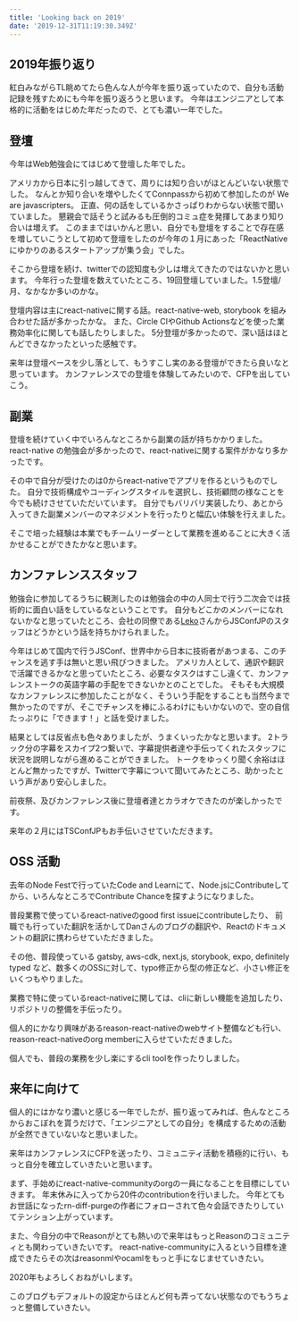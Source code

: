 ```yaml
---
title: 'Looking back on 2019'
date: '2019-12-31T11:19:30.349Z'
---
```


## 2019年振り返り

紅白みながらTL眺めてたら色んな人が今年を振り返っていたので、自分も活動記録を残すためにも今年を振り返ろうと思います。
今年はエンジニアとして本格的に活動をはじめた年だったので、とても濃い一年でした。

## 登壇

今年はWeb勉強会にてはじめて登壇した年でした。

アメリカから日本に引っ越してきて、周りには知り合いがほとんどいない状態でした。
なんとか知り合いを増やしたくてConnpassから初めて参加したのが We are javascripters。
正直、何の話をしているかさっぱりわからない状態で聞いていました。
懇親会で話そうと試みるも圧倒的コミュ症を発揮してあまり知り合いは増えず。
このままではいかんと思い、自分でも登壇をすることで存在感を増していこうとして初めて登壇をしたのが今年の１月にあった「ReactNativeにゆかりのあるスタートアップが集う会」でした。

そこから登壇を続け、twitterでの認知度も少しは増えてきたのではないかと思います。
今年行った登壇を数えていたところ、19回登壇していました。1.5登壇/月、なかなか多いのかな。

登壇内容は主にreact-nativeに関する話。react-native-web, storybook を組み合わせた話が多かったかな。
また、Circle CIやGithub Actionsなどを使った業務効率化に関しても話したりしました。
5分登壇が多かったので、深い話はほとんどできなかったといった感触です。

来年は登壇ペースを少し落として、もうすこし実のある登壇ができたら良いなと思っています。
カンファレンスでの登壇を体験してみたいので、CFPを出していこう。

## 副業

登壇を続けていく中でいろんなところから副業の話が持ちかかりました。
react-native の勉強会が多かったので、react-nativeに関する案件がかなり多かったです。

その中で自分が受けたのは0からreact-nativeでアプリを作るというものでした。
自分で技術構成やコーディングスタイルを選択し、技術顧問の様なことを今でも続けさせていただいています。
自分でもバリバリ実装したり、あとから入ってきた副業メンバーのマネジメントを行ったりと幅広い体験を行えました。

そこで培った経験は本業でもチームリーダーとして業務を進めることに大きく活かせることができたかなと思います。

## カンファレンススタッフ

勉強会に参加してるうちに観測したのは勉強会の中の人同士で行う二次会では技術的に面白い話をしているなということです。
自分もどこかのメンバーになれないかなと思っていたところ、会社の同僚である[Leko][leko]さんからJSConfJPのスタッフはどうかという話を持ちかけられました。

今年はじめて国内で行うJSConf、世界中から日本に技術者があつまる、このチャンスを逃す手は無いと思い飛びつきました。
アメリカ人として、通訳や翻訳で活躍できるかなと思っていたところ、必要なタスクはすこし違くて、カンファレンストークの英語字幕の手配をできないかとのことでした。
そもそも大規模なカンファレンスに参加したことがなく、そういう手配をすることも当然今まで無かったのですが、そこでチャンスを棒にふるわけにもいかないので、空の自信たっぷりに「できます！」と話を受けました。

結果としては反省点も色々ありましたが、うまくいったかなと思います。
2トラック分の字幕をスカイプ2つ繋いで、字幕提供者達や手伝ってくれたスタッフに状況を説明しながら進めることができました。
トークをゆっくり聞く余裕はほとんど無かったですが、Twitterで字幕について聞いてみたところ、助かったという声があり安心しました。

前夜祭、及びカンファレンス後に登壇者達とカラオケできたのが楽しかったです。

来年の２月にはTSConfJPもお手伝いさせていただきます。

## OSS 活動

去年のNode Festで行っていたCode and Learnにて、Node.jsにContributeしてから、いろんなところでContribute Chanceを探すようになりました。

普段業務で使っているreact-nativeのgood first issueにcontributeしたり、
前職でも行っていた翻訳を活かしてDanさんのブログの翻訳や、Reactのドキュメントの翻訳に携わらせていただきました。

その他、普段使っている gatsby, aws-cdk, next.js, storybook, expo, definitely typed など、数多くのOSSに対して、typo修正から型の修正など、小さい修正をいくつもやりました。

業務で特に使っているreact-nativeに関しては、cliに新しい機能を追加したり、リポジトリの整備を手伝ったり。

個人的にかなり興味があるreason-react-nativeのwebサイト整備なども行い、reason-react-nativeのorg memberに入らせていただきました。

個人でも、普段の業務を少し楽にするcli toolを作ったりしました。

## 来年に向けて

個人的にはかなり濃いと感じる一年でしたが、振り返ってみれば、色んなところからおこぼれを貰うだけで、「エンジニアとしての自分」を構成するための活動が全然できていないなと思いました。

来年はカンファレンスにCFPを送ったり、コミュニティ活動を積極的に行い、もっと自分を確立していきたいと思います。

まず、手始めにreact-native-communityのorgの一員になることを目標にしていきます。
年末休みに入ってから20件のcontributionを行いました。
今年とてもお世話になったrn-diff-purgeの作者にフォローされて色々会話できたりしていてテンション上がっています。

また、今自分の中でReasonがとても熱いので来年はもっとReasonのコミュニティとも関わっていきたいです。
react-native-communityに入るという目標を達成できたらその次はreasonmlやocamlをもっと手になじませていきたい。

2020年もよろしくおねがいします。

このブログもデフォルトの設定からほとんど何も弄ってない状態なのでもうちょっと整備していきたい。

[leko]: https://www.github.com/leko

